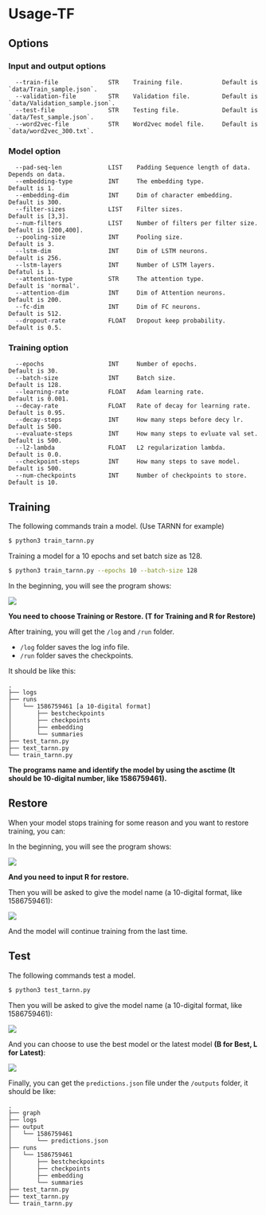 # Usage-TF

## Options

### Input and output options

```
  --train-file              STR    Training file.      		Default is `data/Train_sample.json`.
  --validation-file         STR    Validation file.      	Default is `data/Validation_sample.json`.
  --test-file               STR    Testing file.       		Default is `data/Test_sample.json`.
  --word2vec-file           STR    Word2vec model file.		Default is `data/word2vec_300.txt`.
```

### Model option

```
  --pad-seq-len             LIST	Padding Sequence length of data.        Depends on data.
  --embedding-type          INT     The embedding type.                     Default is 1.
  --embedding-dim           INT     Dim of character embedding.             Default is 300.
  --filter-sizes            LIST    Filter sizes.                           Default is [3,3].
  --num-filters             LIST	Number of filters per filter size.      Default is [200,400].  
  --pooling-size            INT     Pooling size.                           Default is 3.
  --lstm-dim                INT     Dim of LSTM neurons.                    Default is 256.
  --lstm-layers             INT     Number of LSTM layers.                  Defatul is 1.
  --attention-type          STR     The attention type.                     Default is 'normal'.
  --attention-dim           INT     Dim of Attention neurons.               Default is 200.
  --fc-dim                  INT     Dim of FC neurons.                      Default is 512.
  --dropout-rate            FLOAT   Dropout keep probability.               Default is 0.5.
```

### Training option

```
  --epochs                  INT     Number of epochs.                       Default is 30.
  --batch-size              INT     Batch size.                             Default is 128.
  --learning-rate           FLOAT   Adam learning rate.                     Default is 0.001.
  --decay-rate              FLOAT   Rate of decay for learning rate.        Default is 0.95.
  --decay-steps             INT     How many steps before decy lr.          Default is 500.
  --evaluate-steps          INT     How many steps to evluate val set.      Default is 500.
  --l2-lambda               FLOAT   L2 regularization lambda.               Default is 0.0.
  --checkpoint-steps        INT     How many steps to save model.           Default is 500.
  --num-checkpoints         INT     Number of checkpoints to store.         Default is 10.
```

## Training

The following commands train a model. (Use TARNN for example)

```bash
$ python3 train_tarnn.py
```

Training a model for a 10 epochs and set batch size as 128.

```bash
$ python3 train_tarnn.py --epochs 10 --batch-size 128
```

In the beginning, you will see the program shows:

![](https://live.staticflickr.com/65535/49767412868_ca51f1eb17_o.png)

**You need to choose Training or Restore. (T for Training and R for Restore)**

After training, you will get the `/log` and  `/run` folder.

- `/log` folder saves the log info file.
- `/run` folder saves the checkpoints.

It should be like this:

```text
.
├── logs
├── runs
│   └── 1586759461 [a 10-digital format]
│       ├── bestcheckpoints
│       ├── checkpoints
│       ├── embedding
│       └── summaries
├── test_tarnn.py
├── text_tarnn.py
└── train_tarnn.py
```

**The programs name and identify the model by using the asctime (It should be 10-digital number, like 1586759461).** 

## Restore

When your model stops training for some reason and you want to restore training, you can:

In the beginning, you will see the program shows:

![](https://live.staticflickr.com/65535/49767947506_cbcc0ecfd1_o.png)

**And you need to input R for restore.**

Then you will be asked to give the model name (a 10-digital format, like 1586759461):

![](https://live.staticflickr.com/65535/49767968391_247d21d0bb_o.png)

And the model will continue training from the last time.

## Test

The following commands test a model.

```bash
$ python3 test_tarnn.py
```

Then you will be asked to give the model name (a 10-digital format, like 1586759461):

![](https://live.staticflickr.com/65535/49767454533_6af8053c5f_o.png)

And you can choose to use the best model or the latest model **(B for Best, L for Latest)**:

![](https://live.staticflickr.com/65535/49768319867_0a9fc9cafd_o.png)

Finally, you can get the `predictions.json` file under the `/outputs`  folder, it should be like:

```text
.
├── graph
├── logs
├── output
│   └── 1586759461
│       └── predictions.json
├── runs
│   └── 1586759461
│       ├── bestcheckpoints
│       ├── checkpoints
│       ├── embedding
│       └── summaries
├── test_tarnn.py
├── text_tarnn.py
└── train_tarnn.py
```

